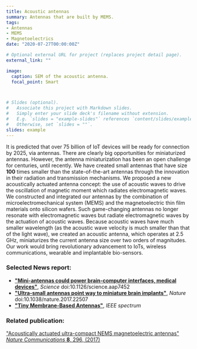 ```yaml
---
title: Acoustic antennas
summary: Antennas that are built by MEMS.
tags:
- Antennas
- MEMS
- Magnetoelectrics
date: "2020-07-27T00:00:00Z"

# Optional external URL for project (replaces project detail page).
external_link: ""

image:
  caption: SEM of the acoustic antenna.
  focal_point: Smart



# Slides (optional).
#   Associate this project with Markdown slides.
#   Simply enter your slide deck's filename without extension.
#   E.g. `slides = "example-slides"` references `content/slides/example-slides.md`.
#   Otherwise, set `slides = ""`.
slides: example
---
```

It is predicted that over 75 billion of IoT devices will be ready for connection by 2025, via antennas. There are clearly big opportunities for miniaturized antennas. However, the antenna miniaturization has been an open challenge for centuries, until recently. We have created small antennas that have size **100** times smaller than the state-of-the-art antennas through the innovation in their radiation and transmission mechanisms. We proposed a new acoustically actuated antenna concept: the use of acoustic waves to drive the oscillation of magnetic moment which radiates electromagnetic waves. We constructed and integrated our antennas by the combination of microelectromechanical system (MEMS) and the magnetoelectric thin film materials onto silicon wafers. Such game-changing antennas no longer resonate with electromagnetic waves but radiate electromagnetic waves by the actuation of acoustic waves. Because acoustic waves have much smaller wavelength (as the acoustic wave velocity is much smaller than that of the light wave), we created an acoustic antenna, which operates at 2.5 GHz, miniaturizes the current antenna size over two orders of magnitudes. Our work would bring revolutionary advancement to IoTs, wireless communications, wearable and implantable bio-sensors.

### Selected News report:
- [**"Mini-antennas could power brain-computer interfaces, medical devices"**](https://www.sciencemag.org/news/2017/08/mini-antennas-could-power-brain-computer-interfaces-medical-devices), *Science* doi:10.1126/science.aap7452
- [**"Ultra-small antennas point way to miniature brain implants"**](https://www.nature.com/news/ultra-small-antennas-point-way-to-miniature-brain-implants-1.22507), *Nature* doi:10.1038/nature.2017.22507
- [**"Tiny Membrane-Based Antennas"**](https://spectrum.ieee.org/tech-talk/telecom/wireless/tiny-membranebased-antennas), *IEEE spectrum*
### Related publication:
["Acoustically actuated ultra-compact NEMS magnetoelectric antennas" *Nature Communications* **8**, 296, (2017)](https://www.nature.com/articles/s41467-017-00343-8)
